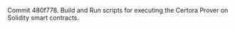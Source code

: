 Commit 480f778.                    Build and Run scripts for executing the Certora Prover on Solidity smart contracts.